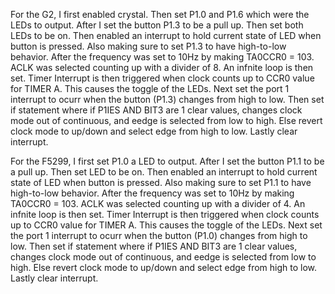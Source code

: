For the G2, I first enabled crystal. Then set P1.0 and P1.6 which were the LEDs to output. After I set the button P1.3 to be a pull up. Then set both LEDs to be on. Then enabled an interrupt to hold current state of LED when button is pressed. Also making sure to set P1.3 to have high-to-low behavior. After the frequency was set to 10Hz by making TA0CCR0 = 103. ACLK was selected counting up with a divider of 8. An infnite loop is then set. Timer Interrupt is then triggered when clock counts up to CCR0 value for TIMER A. This causes the toggle of the LEDs. Next set the port 1 interrupt to ocurr when the button (P1.3) changes from high to low. Then set if statement where if P1IES AND BIT3 are 1 clear values, changes clock mode out of continuous, and eedge is selected from low to high. Else revert clock mode to up/down and select edge from high to low. Lastly clear interrupt.

For the F5299, I first set P1.0 a LED to output. After I set the button P1.1 to be a pull up. Then set LED to be on. Then enabled an interrupt to hold current state of LED when button is pressed. Also making sure to set P1.1 to have high-to-low behavior. After the frequency was set to 10Hz by making TA0CCR0 = 103. ACLK was selected counting up with a divider of 4. An infnite loop is then set. Timer Interrupt is then triggered when clock counts up to CCR0 value for TIMER A. This causes the toggle of the LEDs. Next set the port 1 interrupt to ocurr when the button (P1.0) changes from high to low. Then set if statement where if P1IES AND BIT3 are 1 clear values, changes clock mode out of continuous, and eedge is selected from low to high. Else revert clock mode to up/down and select edge from high to low. Lastly clear interrupt.

